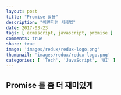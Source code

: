 ```yaml
---
layout: post
title: "Promise 활용"
description: "이런저런 사용법"
date: 2017-03-23
tags: [ ecmascript, javascript, promise ]
comments: true
share: true
image: 'images/redux/redux-logo.png'
thumbnail: 'images/redux/redux-logo.png'
categories: [ 'Tech', 'JavaScript', 'UI' ]
---
```


<!-- toc -->

## Promise 를 좀 더 재미있게
